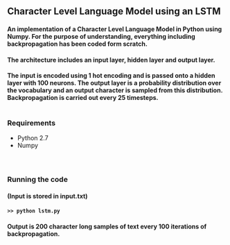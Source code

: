 ## Character Level Language Model using an LSTM

#### An implementation of a Character Level Language Model in Python using Numpy. For the purpose of understanding, everything including backpropagation has been coded form scratch.

#### The architecture includes an input layer, hidden layer and output layer.

#### The input is encoded using 1 hot encoding and is passed onto a hidden layer with 100 neurons. The output layer is a probability distribution over the vocabulary and an output character is sampled from this distribution. Backpropagation is carried out every 25 timesteps. </br> </br>

### Requirements
* Python 2.7
* Numpy
#### </br>
### Running the code

#### (Input is stored in input.txt)

#### ```>> python lstm.py```

#### Output is 200 character long samples of text every 100 iterations of backpropagation.

